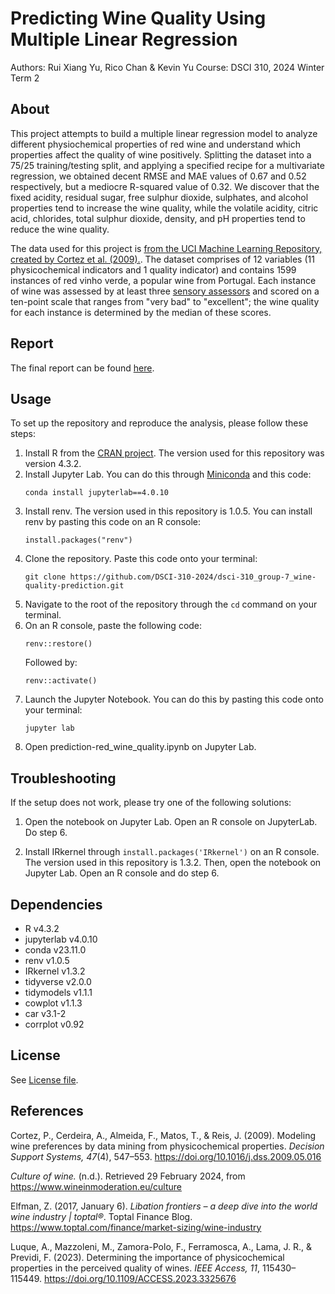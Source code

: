 # Predicting Wine Quality Using Multiple Linear Regression
Authors: Rui Xiang Yu, Rico Chan & Kevin Yu
Course: DSCI 310, 2024 Winter Term 2

## About
This project attempts to build a multiple linear regression model to analyze different physiochemical properties of red wine and understand which properties affect the quality of wine positively. Splitting the dataset into a 75/25 training/testing split, and applying a specified recipe for a multivariate regression, we obtained decent RMSE and MAE values of 0.67 and 0.52 respectively, but a mediocre R-squared value of 0.32. We discover that the fixed acidity, residual sugar, free sulphur dioxide, sulphates, and alcohol properties tend to increase the wine quality, while the volatile acidity, citric acid, chlorides, total sulphur dioxide, density, and pH properties tend to reduce the wine quality.

The data used for this project is [from the UCI Machine Learning Repository, created by Cortez et al. (2009).](https://doi.org/10.24432/C56S3T). The dataset comprises of 12 variables (11 physicochemical indicators and 1 quality indicator) and contains 1599 instances of red vinho verde, a popular wine from Portugal. Each instance of wine was assessed by at least three [sensory assessors](https://www.sensorysociety.org/knowledge/sspwiki/Pages/assessor.aspx) and scored on a ten-point scale that ranges from "very bad" to "excellent"; the wine quality for each instance is determined by the median of these scores. 

## Report
The final report can be found [here](https://github.com/DSCI-310-2024/dsci-310_group-7_wine-quality-prediction/blob/main/prediction-red_wine_quality.ipynb).

## Usage
To set up the repository and reproduce the analysis, please follow these steps:
1. Install R from the [CRAN project](https://cran.r-project.org/). The version used for this repository was version 4.3.2.
2. Install Jupyter Lab. You can do this through [Miniconda](https://docs.anaconda.com/free/miniconda/) and this code:
   ```
   conda install jupyterlab==4.0.10
   ```
3. Install renv. The version used in this repository is 1.0.5. You can install renv by pasting this code on an R console:
   ```
   install.packages("renv")
   ```
4. Clone the repository. Paste this code onto your terminal:
   ```
   git clone https://github.com/DSCI-310-2024/dsci-310_group-7_wine-quality-prediction.git
   ```
5. Navigate to the root of the repository through the ```cd``` command on your terminal.
6. On an R console, paste the following code:
   ```
   renv::restore()
   ```
   Followed by:
   ```
   renv::activate()
   ```
7. Launch the Jupyter Notebook. You can do this by pasting this code onto your terminal:
   ```
   jupyter lab
   ```
8. Open prediction-red_wine_quality.ipynb on Jupyter Lab.

## Troubleshooting
If the setup does not work, please try one of the following solutions:

1. Open the notebook on Jupyter Lab. Open an R console on JupyterLab. Do step 6.

2. Install IRkernel through ```install.packages('IRkernel')``` on an R console. The version used in this repository is 1.3.2. Then, open the notebook on Jupyter Lab. Open an R console and do step 6.

## Dependencies
- R v4.3.2
- jupyterlab v4.0.10
- conda v23.11.0
- renv v1.0.5
- IRkernel v1.3.2
- tidyverse v2.0.0
- tidymodels v1.1.1
- cowplot v1.1.3
- car v3.1-2
- corrplot v0.92

## License
See [License file](https://github.com/DSCI-310-2024/dsci-310_group-7_wine-quality-prediction?tab=License-1-ov-file).

## References
Cortez, P., Cerdeira, A., Almeida, F., Matos, T., & Reis, J. (2009). Modeling wine preferences by data mining from physicochemical properties. *Decision Support Systems, 47*(4), 547–553. https://doi.org/10.1016/j.dss.2009.05.016

*Culture of wine.* (n.d.). Retrieved 29 February 2024, from https://www.wineinmoderation.eu/culture

Elfman, Z. (2017, January 6). *Libation frontiers – a deep dive into the world wine industry | toptal®*. Toptal Finance Blog. https://www.toptal.com/finance/market-sizing/wine-industry

Luque, A., Mazzoleni, M., Zamora-Polo, F., Ferramosca, A., Lama, J. R., & Previdi, F. (2023). Determining the importance of physicochemical properties in the perceived quality of wines. *IEEE Access, 11*, 115430–115449. https://doi.org/10.1109/ACCESS.2023.3325676
